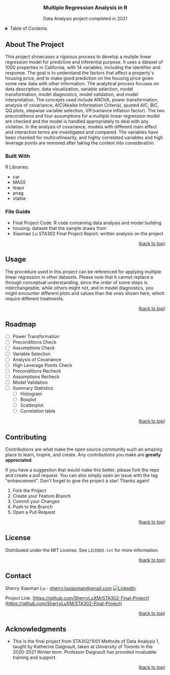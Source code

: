 <div id="top"></div>


<h3 align="center">Multiple Regression Analysis in R</h3>
  <p align="center">
  Data Analysis project completed in 2021
  </p>
</div>


<!-- TABLE OF CONTENTS -->
<details>
  <summary>Table of Contents</summary>
  <ol>
    <li>
      <a href="#about-the-project">About The Project</a>
      <ul>
        <li><a href="#built-with">Built With</a></li>
      </ul>
    </li>
    <li><a href="#usage">Usage</a></li>
    <li><a href="#roadmap">Roadmap</a></li>
    <li><a href="#contributing">Contributing</a></li>
    <li><a href="#license">License</a></li>
    <li><a href="#contact">Contact</a></li>
    <li><a href="#acknowledgments">Acknowledgments</a></li>
  </ol>
</details>


## About The Project

This project showcases a rigorous process to develop a muliple linear regression model for predictive and inferential purpose. 
It uses a dataset of 1000 properties in California, with 14 variables, including the identifier and response. The goal is to understand the factors that affect a property's
housing price, and to make good prediction on the housing price given some new data with other information. The analytical process focuses on data description, 
data visualization, variable selection, model transformation, model diagnostics, model validation, and model interpretation. The concepts used include ANOVA, power 
transformation, analysis of covariance, AIC(Akaike Information Criteria), ajusted AIC, BIC, QQ plots, stepwise variable selection, VIF(variance inflation factor). The two 
preconditions and four assumptions for a multiple linear regression model are checked and the model is handled appropriately to deal with any violation. In the analysis of 
covariance, models with different main effect and interaction terms are investigated and compared. The variables have been checked for multicollinearity, and highly correlated 
variables and high leverage points are removed after taking the context into consideration.

### Built With
R Libraries:
* car
* MASS
* leaps
* pnag
* xtable

### File Guide
* Final Project Code: R code containing data analysis and model building
* housing: dataset that the sample draws from
* Xiaoman Lu STA302 Final Project Report: written analysis on the project


<p align="right">(<a href="#top">back to top</a>)</p>

<!-- USAGE EXAMPLES -->
## Usage

The procedure used in this project can be referenced for applying multiple linear regression in other datasets. Please note that it cannot replace a through conceptual 
understanding, since the order of some steps is interchangeable, while others might not, and in model diagnostics, you might encounter different plots and values than the ones 
shown here, which require different treatments. 

<p align="right">(<a href="#top">back to top</a>)</p>



<!-- ROADMAP -->
## Roadmap

- [ ] Power Transformation 
- [ ] Preconditions Check
- [ ] Assumptions Check
- [ ] Variable Selection
- [ ] Analysis of Covariance
- [ ] High Leverage Points Check
- [ ] Preconditions Recheck
- [ ] Assumptions Recheck
- [ ] Model Validation
- [ ] Summary Statistics
    - [ ] Histogram
    - [ ] Boxplot
    - [ ] Scatterplot
    - [ ] Correlation table

<p align="right">(<a href="#top">back to top</a>)</p>


## Contributing

Contributions are what make the open source community such an amazing place to learn, inspire, and create. Any contributions you make are **greatly appreciated**.

If you have a suggestion that would make this better, please fork the repo and create a pull request. You can also simply open an issue with the tag "enhancement".
Don't forget to give the project a star! Thanks again!

1. Fork the Project
2. Create your Feature Branch 
3. Commit your Changes
4. Push to the Branch 
5. Open a Pull Request

<p align="right">(<a href="#top">back to top</a>)</p>


## License

Distributed under the MIT License. See `LICENSE.txt` for more information.

<p align="right">(<a href="#top">back to top</a>)</p>



<!-- CONTACT -->
## Contact

Sherry Xiaoman Lu - sherry.luxiaoman@gmail.com
[![LinkedIn][linkedin-shield]][linkedin-url]

Project Link: [https://github.com/SherryLuXM/STA302-Final-Project](https://github.com/SherryLuXM/STA302-Final-Project)

<p align="right">(<a href="#top">back to top</a>)</p>



<!-- ACKNOWLEDGMENTS -->
## Acknowledgments

* This is the final project from STA302/1001 Methods of Data Analysis 1, taught by Katherine Daignault, taken at University of Toronto in the 2020-2021 Winter term. Professor
Daignault has provided invaluable training and support. 

<p align="right">(<a href="#top">back to top</a>)</p>



<!-- MARKDOWN LINKS & IMAGES -->
[linkedin-shield]: https://img.shields.io/badge/-LinkedIn-black.svg?style=for-the-badge&logo=linkedin&colorB=555
[linkedin-url]: https://www.linkedin.com/in/sherry-l-633854132/
